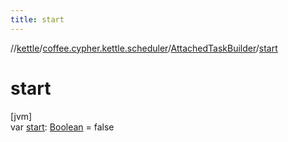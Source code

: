```yaml
---
title: start
---
```

//[kettle](../../../index.html)/[coffee.cypher.kettle.scheduler](../index.html)/[AttachedTaskBuilder](index.html)/[start](start.html)



# start



[jvm]\
var [start](start.html): [Boolean](https://kotlinlang.org/api/latest/jvm/stdlib/kotlin/-boolean/index.html) = false




